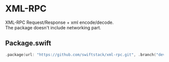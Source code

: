 # XML-RPC

XML-RPC Request/Response + xml encode/decode.<br>
The package doesn't include networking part.

## Package.swift

```swift
.package(url: "https://github.com/swiftstack/xml-rpc.git", .branch("dev"))
```
